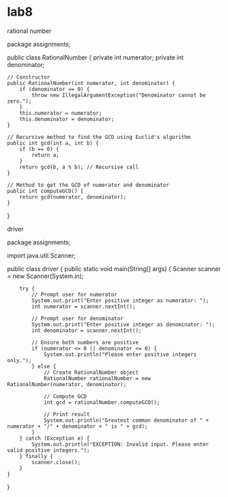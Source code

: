 # lab8

rational number

package assignments;

public class RationalNumber {
    private int numerator;
    private int denominator;

    // Constructor
    public RationalNumber(int numerator, int denominator) {
        if (denominator == 0) {
            throw new IllegalArgumentException("Denominator cannot be zero.");
        }
        this.numerator = numerator;
        this.denominator = denominator;
    }

    // Recursive method to find the GCD using Euclid's algorithm
    public int gcd(int a, int b) {
        if (b == 0) {
            return a;
        }
        return gcd(b, a % b); // Recursive call
    }

    // Method to get the GCD of numerator and denominator
    public int computeGCD() {
        return gcd(numerator, denominator);
    }
}




driver

package assignments;

import java.util.Scanner;

public class driver {
    public static void main(String[] args) {
        Scanner scanner = new Scanner(System.in);

        try {
            // Prompt user for numerator
            System.out.print("Enter positive integer as numerator: ");
            int numerator = scanner.nextInt();

            // Prompt user for denominator
            System.out.print("Enter positive integer as denominator: ");
            int denominator = scanner.nextInt();

            // Ensure both numbers are positive
            if (numerator <= 0 || denominator <= 0) {
                System.out.println("Please enter positive integers only.");
            } else {
                // Create RationalNumber object
                RationalNumber rationalNumber = new RationalNumber(numerator, denominator);

                // Compute GCD
                int gcd = rationalNumber.computeGCD();

                // Print result
                System.out.println("Greatest common denominator of " + numerator + "/" + denominator + " is " + gcd);
            }
        } catch (Exception e) {
            System.out.println("EXCEPTION: Invalid input. Please enter valid positive integers.");
        } finally {
            scanner.close();
        }
    }
}
